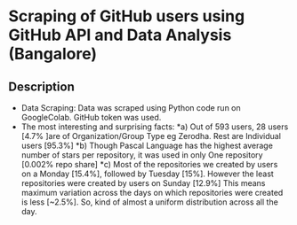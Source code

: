 # Scraping of GitHub users using GitHub API and Data Analysis (Bangalore)
## Description

* Data Scraping: Data was scraped using Python code run on GoogleColab. GitHub token was used.
* The most interesting and surprising facts:
    *a) Out of 593 users, 28 users [4.7% ]are of Organization/Group Type eg Zerodha. Rest are Individual users [95.3%]
    *b) Though Pascal Language has the highest average number of stars per repository, it was used in only One repository [0.002% repo share]
    *c) Most of the repositories we created by users on a Monday [15.4%], followed by Tuesday [15%]. However the least repositories were created by users on Sunday [12.9%] This means maximum variation across the days on which repositories were created is less [~2.5%]. So, kind of almost a uniform distribution across all the day. 
